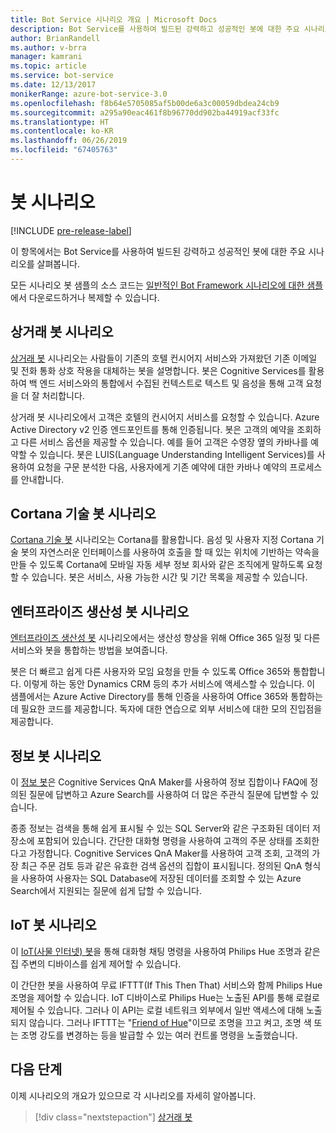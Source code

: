 ```yaml
---
title: Bot Service 시나리오 개요 | Microsoft Docs
description: Bot Service를 사용하여 빌드된 강력하고 성공적인 봇에 대한 주요 시나리오를 살펴봅니다.
author: BrianRandell
ms.author: v-brra
manager: kamrani
ms.topic: article
ms.service: bot-service
ms.date: 12/13/2017
monikerRange: azure-bot-service-3.0
ms.openlocfilehash: f8b64e5705085af5b00de6a3c00059dbdea24cb9
ms.sourcegitcommit: a295a90eac461f8b96770dd902ba44919acf33fc
ms.translationtype: HT
ms.contentlocale: ko-KR
ms.lasthandoff: 06/26/2019
ms.locfileid: "67405763"
---
```

# <a name="bot-scenarios"></a>봇 시나리오

[!INCLUDE [pre-release-label](includes/pre-release-label-v3.md)]

이 항목에서는 Bot Service를 사용하여 빌드된 강력하고 성공적인 봇에 대한 주요 시나리오를 살펴봅니다.

모든 시나리오 봇 샘플의 소스 코드는 [일반적인 Bot Framework 시나리오에 대한 샘플](https://aka.ms/bot/scenarios)에서 다운로드하거나 복제할 수 있습니다.

## <a name="commerce-bot-scenario"></a>상거래 봇 시나리오
[상거래 봇](bot-service-scenario-commerce.md) 시나리오는 사람들이 기존의 호텔 컨시어지 서비스와 가져왔던 기존 이메일 및 전화 통화 상호 작용을 대체하는 봇을 설명합니다. 봇은 Cognitive Services를 활용하여 백 엔드 서비스와의 통합에서 수집된 컨텍스트로 텍스트 및 음성을 통해 고객 요청을 더 잘 처리합니다.

상거래 봇 시나리오에서 고객은 호텔의 컨시어지 서비스를 요청할 수 있습니다. Azure Active Directory v2 인증 엔드포인트를 통해 인증됩니다. 봇은 고객의 예약을 조회하고 다른 서비스 옵션을 제공할 수 있습니다. 예를 들어 고객은 수영장 옆의 카바나를 예약할 수 있습니다. 봇은 LUIS(Language Understanding Intelligent Services)를 사용하여 요청을 구문 분석한 다음, 사용자에게 기존 예약에 대한 카바나 예약의 프로세스를 안내합니다.

## <a name="cortana-skill-bot-scenario"></a>Cortana 기술 봇 시나리오
[Cortana 기술 봇](bot-service-scenario-cortana-skill.md) 시나리오는 Cortana를 활용합니다. 음성 및 사용자 지정 Cortana 기술 봇의 자연스러운 인터페이스를 사용하여 호출을 할 때 있는 위치에 기반하는 약속을 만들 수 있도록 Cortana에 모바일 자동 세부 정보 회사와 같은 조직에게 말하도록 요청할 수 있습니다. 봇은 서비스, 사용 가능한 시간 및 기간 목록을 제공할 수 있습니다.

## <a name="enterprise-productivity-bot-scenario"></a>엔터프라이즈 생산성 봇 시나리오
[엔터프라이즈 생산성 봇](bot-service-scenario-enterprise-productivity.md) 시나리오에서는 생산성 향상을 위해 Office 365 일정 및 다른 서비스와 봇을 통합하는 방법을 보여줍니다.

봇은 더 빠르고 쉽게 다른 사용자와 모임 요청을 만들 수 있도록 Office 365와 통합합니다. 이렇게 하는 동안 Dynamics CRM 등의 추가 서비스에 액세스할 수 있습니다. 이 샘플에서는 Azure Active Directory를 통해 인증을 사용하여 Office 365와 통합하는 데 필요한 코드를 제공합니다. 독자에 대한 연습으로 외부 서비스에 대한 모의 진입점을 제공합니다.

## <a name="information-bot-scenario"></a>정보 봇 시나리오
이 [정보 봇](bot-service-scenario-informational.md)은 Cognitive Services QnA Maker를 사용하여 정보 집합이나 FAQ에 정의된 질문에 답변하고 Azure Search를 사용하여 더 많은 주관식 질문에 답변할 수 있습니다.

종종 정보는 검색을 통해 쉽게 표시될 수 있는 SQL Server와 같은 구조화된 데이터 저장소에 포함되어 있습니다. 간단한 대화형 명령을 사용하여 고객의 주문 상태를 조회한다고 가정합니다. Cognitive Services QnA Maker를 사용하여 고객 조회, 고객의 가장 최근 주문 검토 등과 같은 유효한 검색 옵션의 집합이 표시됩니다. 정의된 QnA 형식을 사용하여 사용자는 SQL Database에 저장된 데이터를 조회할 수 있는 Azure Search에서 지원되는 질문에 쉽게 답할 수 있습니다.

## <a name="iot-bot-scenario"></a>IoT 봇 시나리오
이 [IoT(사물 인터넷) 봇](bot-service-scenario-internet-things.md)을 통해 대화형 채팅 명령을 사용하여 Philips Hue 조명과 같은 집 주변의 디바이스를 쉽게 제어할 수 있습니다.

이 간단한 봇을 사용하여 무료 IFTTT(If This Then That) 서비스와 함께 Philips Hue 조명을 제어할 수 있습니다. IoT 디바이스로 Philips Hue는 노출된 API를 통해 로컬로 제어될 수 있습니다. 그러나 이 API는 로컬 네트워크 외부에서 일반 액세스에 대해 노출되지 않습니다. 그러나 IFTTT는 "[Friend of Hue](http://www2.meethue.com/friends-of-hue/ifttt/)"이므로 조명을 끄고 켜고, 조명 색 또는 조명 강도를 변경하는 등을 발급할 수 있는 여러 컨트롤 명령을 노출했습니다.

## <a name="next-steps"></a>다음 단계
이제 시나리오의 개요가 있으므로 각 시나리오를 자세히 알아봅니다.

> [!div class="nextstepaction"]
> [상거래 봇](bot-service-scenario-commerce.md)
